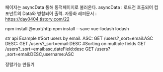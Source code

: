 페이지는 asyncData 통해 동적페이지로 불러온다.
asyncData : 로드전 호출되어 컴포넌트의 Data와 병합되어 출력.
자동화 레퍼문서 : https://day0404.tistory.com/22

npm install @nuxt/http
npm install --save vue-lodash lodash

str api
Example
#Sort users by email.
ASC: GET /users?_sort=email:ASC
DESC: GET /users?_sort=email:DESC
#Sorting on multiple fields
GET /users?_sort=email:asc,dateField:desc
GET /users?_sort=email:DESC,username:ASC

정렬기능 만들기